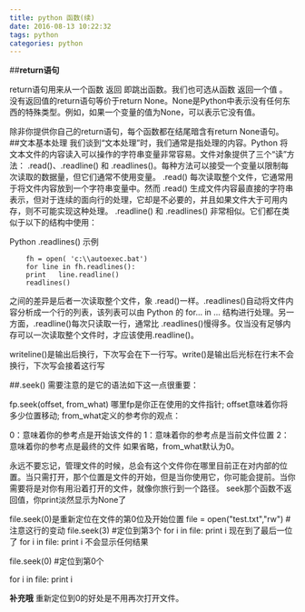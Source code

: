 ```yaml
---
title: python 函数(续)
date: 2016-08-13 10:22:32
tags: python
categories: python
---
```


##**return语句**

return语句用来从一个函数 返回 即跳出函数。我们也可选从函数 返回一个值 。
没有返回值的return语句等价于return None。None是Python中表示没有任何东西的特殊类型。例如，如果一个变量的值为None，可以表示它没有值。

除非你提供你自己的return语句，每个函数都在结尾暗含有return None语句。
##文本基本处理
我们谈到“文本处理”时，我们通常是指处理的内容。Python 将文本文件的内容读入可以操作的字符串变量非常容易。文件对象提供了三个“读”方法： .read()、.readline() 和 .readlines()。每种方法可以接受一个变量以限制每次读取的数据量，但它们通常不使用变量。 .read() 每次读取整个文件，它通常用于将文件内容放到一个字符串变量中。然而 .read() 生成文件内容最直接的字符串表示，但对于连续的面向行的处理，它却是不必要的，并且如果文件大于可用内存，则不可能实现这种处理。
.readline() 和 .readlines() 非常相似。它们都在类似于以下的结构中使用：

Python .readlines() 示例

        fh = open( 'c:\\autoexec.bat')        
        for line in fh.readlines():                     
        print   line.readline() 
        readlines()

之间的差异是后者一次读取整个文件，象 .read()一样。.readlines()自动将文件内容分析成一个行的列表，该列表可以由 Python 的 for... in ... 结构进行处理。另一方面，.readline()每次只读取一行，通常比 .readlines()慢得多。仅当没有足够内存可以一次读取整个文件时，才应该使用.readline()。   

writeline()是输出后换行，下次写会在下一行写。write()是输出后光标在行末不会换行，下次写会接着这行写


##.seek()
需要注意的是它的语法如下这一点很重要：

fp.seek(offset, from_what)
哪里fp是你正在使用的文件指针; offset意味着你将多少位置移动; from_what定义的参考你的观点：

0：意味着你的参考点是开始该文件的
1：意味着你的参考点是当前文件位置
2：意味着你的参考点是最终的文件
如果省略，from_what默认为0。

永远不要忘记，管理文件的时候，总会有这个文件你在哪里目前正在对内部的位置。当只需打开，那个位置是文件的开始，但是当你使用它，你可能会提前。当你需要将是对你有用沿着打开的文件，就像你旅行到一个路径。
seek那个函数不返回值，你print淡然显示为None了

file.seek(0)是重新定位在文件的第0位及开始位置 
file = open("test.txt","rw")  #注意这行的变动
file.seek(3)  #定位到第3个
for i in file:
    print i
现在到了最后一位了
for i in file:
    print i
不会显示任何结果

file.seek(0) #定位到第0个

for i in file:
    print i 

**补充哦**
重新定位到0的好处是不用再次打开文件。


